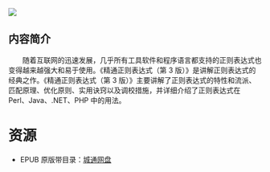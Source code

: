 ![](http://img3m6.ddimg.cn/62/7/22851836-1_u_1.jpg)

## 内容简介

　　随着互联网的迅速发展，几乎所有工具软件和程序语言都支持的正则表达式也变得越来越强大和易于使用。《精通正则表达式（第 3 版）》是讲解正则表达式的经典之作。《精通正则表达式（第 3 版）》主要讲解了正则表达式的特性和流派、匹配原理、优化原则、实用诀窍以及调校措施，并详细介绍了正则表达式在 Perl、Java、.NET、PHP 中的用法。

# 资源

* EPUB 原版带目录：[城通网盘](https://u11215426.pipipan.com/fs/11215426-371749321)
